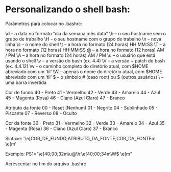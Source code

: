 # Personalizando o shell bash:

Parâmetros para colocar no .bashrc:

\d – a data no formato “dia da semana mês data”
\h – o seu hostname sem o grupo de trabalho
\H – o seu hostname com o grupo de trabalho
\n – nova linha
\s – o nome do shell
\t – a hora no formato (24 horas) HH:MM:SS
\T – a hora no formato (12 horas) HH:MM:SS
\@ – a hora no formato (12 horas) AM / PM
\A – a hora no formato (24 horas) AM / PM
\u – o usuário que está usando o shell
\v – a versão do bash (ex. 4.4)
\V – a versão + patch do bash (ex. 4.4.12)
\w – o caminho completo do diretório atual, com $HOME abreviado com um ‘til’
\W – apenas o nome do diretório atual, com $HOME abreviado com um ‘til’
\$ – o simbolo # (caso root) ou $ (outros usuários)
\\ – uma barra invertida

Cor de fundo
40 - Preto
41 - Vermelho
42 - Verde
43 - Amarelo
44 - Azul
45 - Magenta (Rosa)
46 - Ciano (Azul Claro)
47 - Branco

Atributo da fonte
00 - Reset (Nenhum) 
01 - Negrito 
04 - Sublinhado 
05 - Piscante 
07 - Reverso 
08 - Oculto

Cor da fonte
30 - Preto
31 - Vermelho
32 - Verde
33 - Amarelo
34 - Azul
35 - Magenta (Rosa)
36 - Ciano (Azul Claro)
37 - Branco

Sintaxe:
'\e[COR_DE_FUNDO;ATRIBUTO_DA_FONTE;COR_DA_FONTEm \e[m'

Exemplo:
PS1="\e[40;00;32m\u@\h:\e[40;00;34m\W\$ \e[m"

Acrescentar no fim do arquivo .bashrc